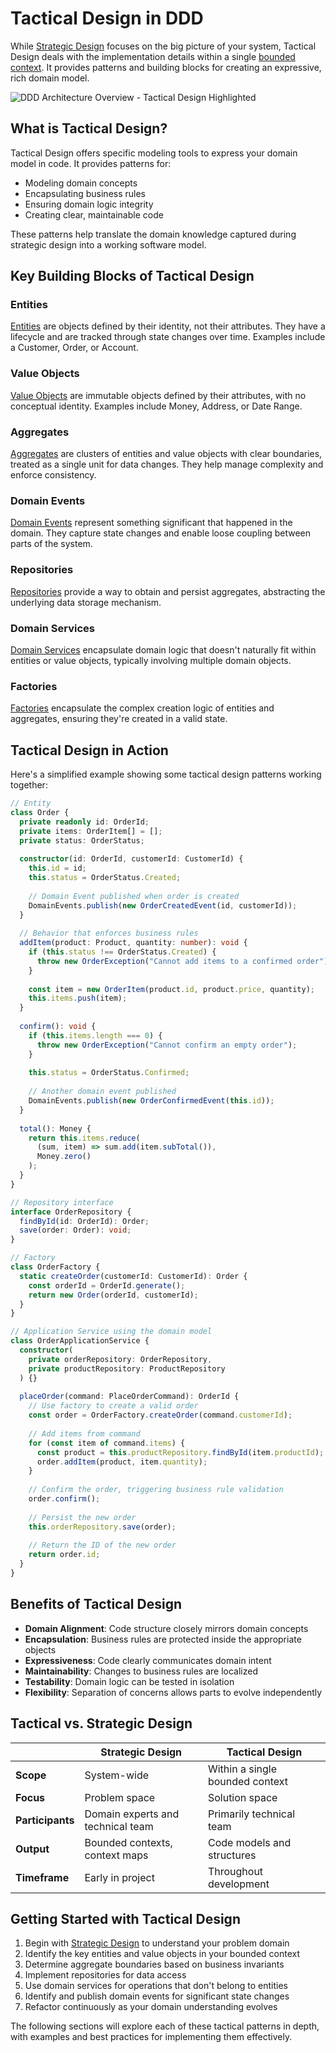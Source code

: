 # Tactical Design in DDD

While [Strategic Design](/strategic-design/) focuses on the big picture of your system, Tactical Design deals with the implementation details within a single [bounded context](/strategic-design/bounded-contexts). It provides patterns and building blocks for creating an expressive, rich domain model.

<div class="ddd-architecture-container">
  <img src="/your-repo-name/ddd-architecture.svg" alt="DDD Architecture Overview - Tactical Design Highlighted" class="ddd-architecture-diagram" />
</div>

## What is Tactical Design?

Tactical Design offers specific modeling tools to express your domain model in code. It provides patterns for:

- Modeling domain concepts
- Encapsulating business rules
- Ensuring domain logic integrity
- Creating clear, maintainable code

These patterns help translate the domain knowledge captured during strategic design into a working software model.

## Key Building Blocks of Tactical Design

### Entities

[Entities](/tactical-design/entities) are objects defined by their identity, not their attributes. They have a lifecycle and are tracked through state changes over time. Examples include a Customer, Order, or Account.

### Value Objects

[Value Objects](/tactical-design/value-objects) are immutable objects defined by their attributes, with no conceptual identity. Examples include Money, Address, or Date Range.

### Aggregates

[Aggregates](/tactical-design/aggregates) are clusters of entities and value objects with clear boundaries, treated as a single unit for data changes. They help manage complexity and enforce consistency.

### Domain Events

[Domain Events](/tactical-design/domain-events) represent something significant that happened in the domain. They capture state changes and enable loose coupling between parts of the system.

### Repositories

[Repositories](/tactical-design/repositories) provide a way to obtain and persist aggregates, abstracting the underlying data storage mechanism.

### Domain Services

[Domain Services](/tactical-design/domain-services) encapsulate domain logic that doesn't naturally fit within entities or value objects, typically involving multiple domain objects.

### Factories

[Factories](/tactical-design/factories) encapsulate the complex creation logic of entities and aggregates, ensuring they're created in a valid state.

## Tactical Design in Action

Here's a simplified example showing some tactical design patterns working together:

```typescript
// Entity
class Order {
  private readonly id: OrderId;
  private items: OrderItem[] = [];
  private status: OrderStatus;
  
  constructor(id: OrderId, customerId: CustomerId) {
    this.id = id;
    this.status = OrderStatus.Created;
    
    // Domain Event published when order is created
    DomainEvents.publish(new OrderCreatedEvent(id, customerId));
  }
  
  // Behavior that enforces business rules
  addItem(product: Product, quantity: number): void {
    if (this.status !== OrderStatus.Created) {
      throw new OrderException("Cannot add items to a confirmed order");
    }
    
    const item = new OrderItem(product.id, product.price, quantity);
    this.items.push(item);
  }
  
  confirm(): void {
    if (this.items.length === 0) {
      throw new OrderException("Cannot confirm an empty order");
    }
    
    this.status = OrderStatus.Confirmed;
    
    // Another domain event published
    DomainEvents.publish(new OrderConfirmedEvent(this.id));
  }
  
  total(): Money {
    return this.items.reduce(
      (sum, item) => sum.add(item.subTotal()), 
      Money.zero()
    );
  }
}

// Repository interface
interface OrderRepository {
  findById(id: OrderId): Order;
  save(order: Order): void;
}

// Factory
class OrderFactory {
  static createOrder(customerId: CustomerId): Order {
    const orderId = OrderId.generate();
    return new Order(orderId, customerId);
  }
}

// Application Service using the domain model
class OrderApplicationService {
  constructor(
    private orderRepository: OrderRepository,
    private productRepository: ProductRepository
  ) {}
  
  placeOrder(command: PlaceOrderCommand): OrderId {
    // Use factory to create a valid order
    const order = OrderFactory.createOrder(command.customerId);
    
    // Add items from command
    for (const item of command.items) {
      const product = this.productRepository.findById(item.productId);
      order.addItem(product, item.quantity);
    }
    
    // Confirm the order, triggering business rule validation
    order.confirm();
    
    // Persist the new order
    this.orderRepository.save(order);
    
    // Return the ID of the new order
    return order.id;
  }
}
```

## Benefits of Tactical Design

- **Domain Alignment**: Code structure closely mirrors domain concepts
- **Encapsulation**: Business rules are protected inside the appropriate objects
- **Expressiveness**: Code clearly communicates domain intent
- **Maintainability**: Changes to business rules are localized
- **Testability**: Domain logic can be tested in isolation
- **Flexibility**: Separation of concerns allows parts to evolve independently

## Tactical vs. Strategic Design

|                  | Strategic Design | Tactical Design |
|------------------|-----------------|-----------------|
| **Scope**        | System-wide     | Within a single bounded context |
| **Focus**        | Problem space   | Solution space  |
| **Participants** | Domain experts and technical team | Primarily technical team |
| **Output**       | Bounded contexts, context maps    | Code models and structures |
| **Timeframe**    | Early in project | Throughout development |

## Getting Started with Tactical Design

1. Begin with [Strategic Design](/strategic-design/) to understand your problem domain
2. Identify the key entities and value objects in your bounded context
3. Determine aggregate boundaries based on business invariants
4. Implement repositories for data access
5. Use domain services for operations that don't belong to entities
6. Identify and publish domain events for significant state changes
7. Refactor continuously as your domain understanding evolves

The following sections will explore each of these tactical patterns in depth, with examples and best practices for implementing them effectively. 